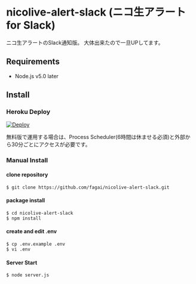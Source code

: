 # nicolive-alert-slack (ニコ生アラート for Slack)

ニコ生アラートのSlack通知版。
大体出来たので一旦UPしてます。

## Requirements

* Node.js v5.0 later

## Install

### Heroku Deploy

[![Deploy](https://www.herokucdn.com/deploy/button.svg)](https://heroku.com/deploy)

無料版で運用する場合は、Process Scheduler(6時間は休ませる必須)と外部から30分ごとにアクセスが必要です。

### Manual Install

#### clone repository

```
$ git clone https://github.com/fagai/nicolive-alert-slack.git
```

#### package install

```
$ cd nicolive-alert-slack
$ npm install
```

#### create and edit .env

```
$ cp .env.example .env
$ vi .env
```

#### Server Start

```
$ node server.js
```
